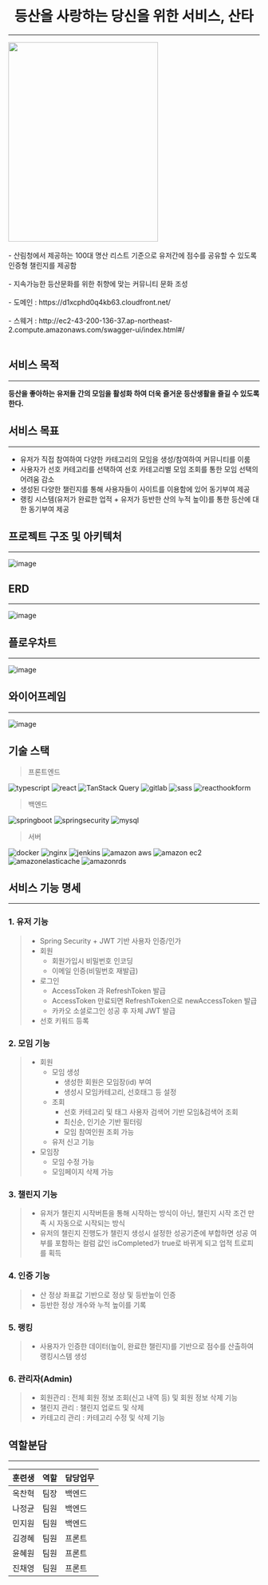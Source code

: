 # <center>등산을 사랑하는 당신을 위한 서비스, 산타</center>
---
<img src="https://github.com/MinZW0n/Santa/assets/118906074/8cb85610-59be-4f89-9aba-810f34ddc98f" width="300" height="400"/>
<br></br>
- 산림청에서 제공하는 100대 명산 리스트 기준으로 유저간에 점수를 공유할 수 있도록 인증형 챌린지를 제공함 <br></br>
- 지속가능한 등산문화를 위한 취향에 맞는 커뮤니티 문화 조성<br></br>
- 도메인 : https://d1xcphd0q4kb63.cloudfront.net/<br></br>
- 스웨거 : http://ec2-43-200-136-37.ap-northeast-2.compute.amazonaws.com/swagger-ui/index.html#/ <br></br>


## **서비스 목적**
---
**등산을 좋아하는 유저들 간의 모임을 활성화 하여 더욱 즐거운 등산생활을 즐길 수 있도록 한다.**

## 서비스 목표
---
- 유저가 직접 참여하여 다양한 카테고리의 모임을 생성/참여하여 커뮤니티를 이룸
- 사용자가 선호 카테고리를 선택하여 선호 카테고리별 모임 조회를 통한 모임 선택의 어려움 감소
- 생성된 다양한 챌린지를 통해 사용자들이 사이트를 이용함에 있어 동기부여 제공
- 랭킹 시스템(유저가 완료한 업적 + 유저가 등반한 산의 누적 높이)를 통한 등산에 대한 동기부여 제공

## 프로젝트 구조 및 아키텍처
---
![image](https://github.com/MinZW0n/Santa/assets/118906074/3b2c0507-a26c-45b5-ba9f-6a076cc74685)


## ERD
---
![image](https://github.com/MinZW0n/Santa/assets/118906074/9a3f5b3e-b286-42ae-86ac-6ef19dbf1577)


## 플로우차트
---
![image](https://github.com/MinZW0n/Santa/assets/118906074/34ead2ef-45fe-4227-a7f7-5e87706f0e82)


## 와이어프레임
---
![image](https://github.com/MinZW0n/Santa/assets/118906074/1075e8f0-ee3b-4a38-a494-b1eeecf3ebff)


## 기술 스택

> 프론트엔드

<img alt="typescript" src ="https://img.shields.io/badge/typescript-3178C6.svg?&style=for-the-badge&logo=typescript&logoColor=white"/> <img alt="react" src ="https://img.shields.io/badge/react-61DAFB.svg?&style=for-the-badge&logo=react&logoColor=white"/> <img alt="TanStack Query" src ="https://img.shields.io/badge/TanStack Query-FF4154.svg?&style=for-the-badge&logo=reactquery&logoColor=white"/>
<img alt="gitlab" src ="https://img.shields.io/badge/gitlab-FC6D26.svg?&style=for-the-badge&logo=gitlab&logoColor=white"/>
<img alt="sass" src ="https://img.shields.io/badge/sass-CC6699.svg?&style=for-the-badge&logo=sass&logoColor=white"/>
<img alt="reacthookform" src ="https://img.shields.io/badge/reacthookform-EC5990.svg?&style=for-the-badge&logo=reacthookform&logoColor=white"/> 

> 백엔드

<img alt="springboot" src ="https://img.shields.io/badge/springboot-6DB33F.svg?&style=for-the-badge&logo=springboot&logoColor=white"/> <img alt="springsecurity" src ="https://img.shields.io/badge/springsecurity-6DB33F.svg?&style=for-the-badge&logo=springsecurity&logoColor=white"/>
<img alt="mysql" src ="https://img.shields.io/badge/mysql-4479A1.svg?&style=for-the-badge&logo=mysql&logoColor=white"/> 



> 서버

<img alt="docker" src ="https://img.shields.io/badge/docker-2496ED.svg?&style=for-the-badge&logo=docker&logoColor=white"/> <img alt="nginx" src ="https://img.shields.io/badge/nginx-009639.svg?&style=for-the-badge&logo=nginx&logoColor=white"/>
<img alt="jenkins" src ="https://img.shields.io/badge/jenkins-D24939.svg?&style=for-the-badge&logo=jenkins&logoColor=white"/>
<img alt="amazon aws" src ="https://img.shields.io/badge/amazon aws-232F3E.svg?&style=for-the-badge&logo=amazonaws&logoColor=white"/>
<img alt="amazon ec2" src ="https://img.shields.io/badge/amazon ec2-FF9900.svg?&style=for-the-badge&logo=amazonec2&logoColor=white"/>
<img alt="amazonelasticache" src ="https://img.shields.io/badge/amazon elasticache-C925D1.svg?&style=for-the-badge&logo=amazonelasticache&logoColor=white"/> <img alt="amazonrds" src ="https://img.shields.io/badge/amazonrds-527FFF.svg?&style=for-the-badge&logo=amazonrds&logoColor=white"/>

## 서비스 기능 명세
---
### 1. 유저 기능
> - Spring Security + JWT 기반 사용자 인증/인가
> - 회원
>    - 회원가입시 비밀번호 인코딩
>    - 이메일 인증(비밀번호 재발급)
> - 로그인
>    - AccessToken 과 RefreshToken 발급
>    - AccessToken 만료되면 RefreshToken으로 newAccessToken 발급
>    - 카카오 소셜로그인 성공 후 자체 JWT 발급
> - 선호 키워드 등록

### 2. 모임 기능
> - 회원
>    - 모임 생성
>        - 생성한 회원은 모임장(id) 부여
>        - 생성시 모임카테고리, 선호태그 등 설정
>    - 조회
>        - 선호 카테고리 및 태그 사용자 검색어 기반 모임&검색어 조회
>        - 최신순, 인기순 기반 필터링
>        - 모임 참여인원 조회 가능
>    - 유저 신고 기능
> - 모임장
>    - 모임 수정 가능
>    - 모임페이지 삭제 가능

### 3.  챌린지 기능
> - 유저가 챌린지 시작버튼을 통해 시작하는 방식이 아닌, 챌린지 시작 조건 만족 시 자동으로 시작되는 방식
> - 유저의 챌린지 진행도가 챌린지 생성시 설정한 성공기준에 부합하면 성공 여부를 포함하는 컬럼 값인 isCompleted가 true로 바뀌게 되고 업적 트로피를 획득

### 4.  인증 기능
> - 산 정상 좌표값 기반으로 정상 및 등반높이 인증
> - 등반한 정상 개수와 누적 높이를 기록

### 5. 랭킹
> - 사용자가 인증한 데이터(높이, 완료한 챌린지)를 기반으로  점수를 산출하여 랭킹시스템 생성

### 6. 관리자(Admin)
> - 회원관리 : 전체 회원 정보 조회(신고 내역 등) 및 회원 정보 삭제 기능
> - 챌린지 관리 : 챌린지 업로드 및 삭제
> - 카테고리 관리 : 카테고리 수정 및 삭제 기능

## 역할분담
---
| 훈련생 | 역할  | 담당업무 |
| --- | --- | ---- |
| 옥찬혁 | 팀장  | 백엔드  |
| 나정균 | 팀원  | 백엔드  |
| 민지원 | 팀원  | 백엔드  |
| 김경혜 | 팀원  | 프론트  |
| 윤혜원 | 팀원  | 프론트  |
| 진채영 | 팀원  | 프론트  |

